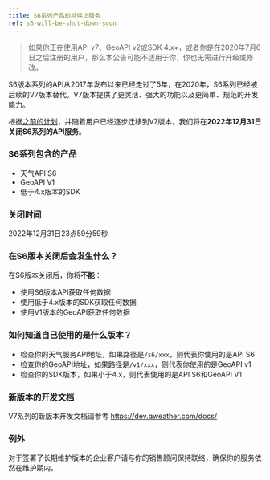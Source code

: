 ```yaml
---
title: S6系列产品即将停止服务
ref: s6-will-be-shut-down-soon
---
```

> 如果你正在使用API v7、GeoAPI v2或SDK 4.x+，或者你是在2020年7月6日之后注册的用户，那么本公告可能不适用于你，你也无需进行升级或修改。

S6版本系列的API从2017年发布以来已经走过了5年，在2020年，S6系列已经被后续的V7版本替代。V7版本提供了更灵活、强大的功能以及更简单、规范的开发能力。

根据[之前的计划](/announce/s6-is-about-to-expire/)，并随着用户已经逐步迁移到V7版本，我们将在**2022年12月31日关闭S6系列的API服务**。

### S6系列包含的产品

- 天气API S6
- GeoAPI V1
- 低于4.x版本的SDK

### 关闭时间

2022年12月31日23点59分59秒

### 在S6版本关闭后会发生什么？

在S6版本关闭后，你将**不能**：

- 使用S6版本API获取任何数据
- 使用低于4.x版本的SDK获取任何数据
- 使用V1版本的GeoAPI获取任何数据

### 如何知道自己使用的是什么版本？

- 检查你的天气服务API地址，如果路径是`/s6/xxx`，则代表你使用的是API S6
- 检查你的GeoAPI地址，如果路径是`/v1/xxx`，则代表你使用的是GeoAPI v1
- 检查你的SDK版本，如果小于4.x，则代表使用的是API S6和GeoAPI V1

### 新版本的开发文档

V7系列的新版本开发文档请参考 <https://dev.qweather.com/docs/>

### 例外

对于签署了长期维护版本的企业客户请与你的销售顾问保持联络，确保你的服务依然在维护期内。
